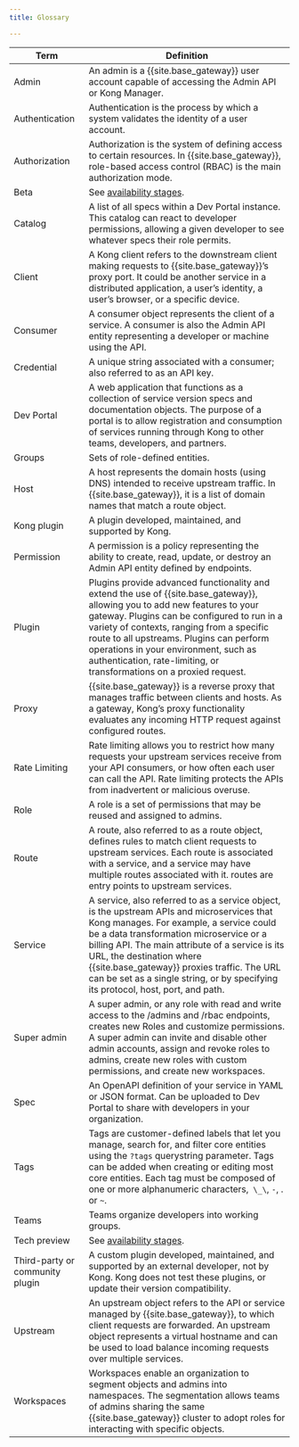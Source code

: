 ```yaml
---
title: Glossary

---
```


| Term      | Definition |
| ----------- | ----------- |
|Admin | An admin is a {{site.base_gateway}} user account capable of accessing the Admin API or Kong Manager. |
|Authentication| Authentication is the process by which a system validates the identity of a user account. |
|Authorization| Authorization is the system of defining access to certain resources. In {{site.base_gateway}}, role-based access control (RBAC) is the main authorization mode. |
|Beta| See [availability stages](/gateway/{{page.kong_version}}/availability-stages). |
|Catalog| A list of all specs within a Dev Portal instance. This catalog can react to developer permissions, allowing a given developer to see whatever specs their role permits.|
|Client| A Kong client refers to the downstream client making requests to {{site.base_gateway}}’s proxy port. It could be another service in a distributed application, a user’s identity, a user’s browser, or a specific device. |
|Consumer| A consumer object represents the client of a service. A consumer is also the Admin API entity representing a developer or machine using the API. |
|Credential| A unique string associated with a consumer; also referred to as an API key.      |
|Dev Portal| A web application that functions as a collection of service version specs and documentation objects. The purpose of a portal is to allow registration and consumption of services running through Kong to other teams, developers, and partners.|
|Groups| Sets of role-defined entities.|
|Host | A host represents the domain hosts (using DNS) intended to receive upstream traffic. In {{site.base_gateway}}, it is a list of domain names that match a route object. |
| Kong plugin|  A plugin developed, maintained, and supported by Kong.|
|Permission| A permission is a policy representing the ability to create, read, update, or destroy an Admin API entity defined by endpoints.|
|Plugin| Plugins provide advanced functionality and extend the use of {{site.base_gateway}}, allowing you to add new features to your gateway. Plugins can be configured to run in a variety of contexts, ranging from a specific route to all upstreams. Plugins can perform operations in your environment, such as authentication, rate-limiting, or transformations on a proxied request.|
|Proxy| {{site.base_gateway}} is a reverse proxy that manages traffic between clients and hosts. As a gateway, Kong’s proxy functionality evaluates any incoming HTTP request against configured routes. |
|Rate Limiting| Rate limiting allows you to restrict how many requests your upstream services receive from your API consumers, or how often each user can call the API. Rate limiting protects the APIs from inadvertent or malicious overuse.|
|Role |A role is a set of permissions that may be reused and assigned to admins.|
|Route| A route, also referred to as a route object, defines rules to match client requests to upstream services. Each route is associated with a service, and a service may have multiple routes associated with it. routes are entry points to upstream services.|
|Service| A service, also referred to as a service object, is the upstream APIs and microservices that Kong manages. For example, a service could be a data transformation microservice or a billing API. The main attribute of a service is its URL, the destination where {{site.base_gateway}} proxies traffic. The URL can be set as a single string, or by specifying its protocol, host, port, and path.  |
|Super admin| A super admin, or any role with read and write access to the /admins and /rbac endpoints, creates new Roles and customize permissions. A super admin can invite and disable other admin accounts, assign and revoke roles to admins, create new roles with custom permissions, and create new workspaces.|
|Spec|  An OpenAPI definition of your service in YAML or JSON format. Can be uploaded to Dev Portal to share with developers in your organization.   |
|Tags| Tags are customer-defined labels that let you manage, search for, and filter core entities using the `?tags` querystring parameter. Tags can be added when creating or editing most core entities. Each tag must be composed of one or more alphanumeric characters,` \_\`, `-`, . or `~`. |
|Teams| Teams organize developers into working groups.|
|Tech preview | See [availability stages](/gateway/latest/availability-stages). |
|Third-party or community plugin| A custom plugin developed, maintained, and supported by an external developer, not by Kong. Kong does not test these plugins, or update their version compatibility.|
|Upstream| An upstream object refers to the API or service managed by {{site.base_gateway}}, to which client requests are forwarded. An upstream object represents a virtual hostname and can be used to load balance incoming requests over multiple services.|
|Workspaces| Workspaces enable an organization to segment objects and admins into namespaces. The segmentation allows teams of admins sharing the same {{site.base_gateway}} cluster to adopt roles for interacting with specific objects.|